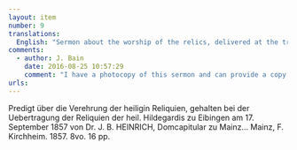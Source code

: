 ```yaml
---
layout: item
number: 9
translations:
  English: "Sermon about the worship of the relics, delivered at the translation of St. Hildegard’s relics in Eibingen, on the 17th September 1857 by Dr. J. B. Heinrich, cathedral canon, in Mainz, Mainz F. Kirchheim, 1857, 8vo. 16pp. [Trans. J. Bock]"
comments:
  - author: J. Bain
    date: 2016-08-25 10:57:29
    comment: "I have a photocopy of this sermon and can provide a copy on request."
urls:
---
```


Predigt über die Verehrung der heiligin Reliquien, gehalten bei der Uebertragung der Reliquien der heil. Hildegardis zu Eibingen am 17. September 1857 von Dr. J. B. HEINRICH, Domcapitular zu Mainz... Mainz, F. Kirchheim. 1857. 8vo. 16 pp.

